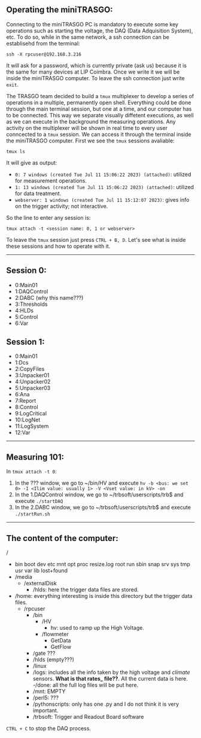 ## Operating the miniTRASGO:
Connecting to the miniTRASGO PC is mandatory to execute some key operations such as starting the voltage, the DAQ (Data Adquisition System), etc. To do so, while in the same network, a ssh connection can be establisehd from the terminal:
    
    ssh -X rpcuser@192.168.3.216
It will ask for a password, which is currently private (ask us) because it is the same for many devices at LIP Coimbra. Once we write it we will be inside the miniTRASGO computer. To leave the ssh connection just write `exit`.

The TRASGO team decided to build a `tmux` multiplexer to develop a series of operations in a multiple, permanently open shell. Everything could be done through the main terminal session, but one at a time, and our computer has to be connected. This way we separate visually diffetent executions, as well as we can execute in the background the measuring operations. Any activity on the multiplexer will be shown in real time to every user conncected to a `tmux` session. We can access it through the terminal inside the miniTRASGO computer. First we see the `tmux` sessions avaliable:

    tmux ls
It will give as output:
- `0: 7 windows (created Tue Jul 11 15:06:22 2023) (attached)`: utilized for measurement operations.
- `1: 13 windows (created Tue Jul 11 15:06:22 2023) (attached)`: utilized for data treatment.
- `webserver: 1 windows (created Tue Jul 11 15:12:07 2023)`: gives info on the trigger activity; not interactive.

So the line to enter any session is:

    tmux attach -t <session name: 0, 1 or webserver>
  
To leave the `tmux` session just press `CTRL + B, D`. Let's see what is inside these sessions and how to operate with it.

---

## Session 0:
- 0:Main01
- 1:DAQControl
- 2:DABC (why this name???)
- 3:Thresholds
- 4:HLDs
- 5:Control
- 6:Var

## Session 1:
- 0:Main01
- 1:Dcs
- 2:CopyFiles
- 3:Unpacker01
- 4:Unpacker02
- 5:Unpacker03
- 6:Ana
- 7:Report
- 8:Control
- 9:LogCritical
- 10:LogNet
- 11:LogSystem
- 12:Var

---

## Measuring 101:
In `tmux attach -t 0`:
1. In the ??? window, we go to ~/bin/HV and execute `hv -b <bus: we set 0> -I <Ilim value: usually 1> -V <Vset value: in kV> -on`
2. In the 1.DAQControl window, we go to ~/trbsoft/userscripts/trb$ and execute `./startDAQ`
3. In the 2.DABC window, we go to ~/trbsoft/userscripts/trb$ and execute `./startRun.sh`  

---

## The content of the computer:
/
- bin  boot  dev  etc  mnt  opt  proc  resize.log  root  run  sbin  snap  srv  sys  tmp  usr  var lib  lost+found
- /media
    - /externalDisk
        - /hlds: here the trigger data files are stored.
- /home: everything interesting is inside this directory but the trigger data files.
    - /rpcuser
        - /bin
            - /HV
                - hv: used to ramp up the High Voltage.
            - /flowmeter
                - GetData
                - GetFlow
        - /gate ???
        - /hlds (empty???)
        - /linux
        - /logs: includes all the info taken by the high voltage and *climate* sensors. **What is that rates_ file??**. All the current data is here.
            -/done: all the full log files will be put here.
        - /mnt: EMPTY
        - /perl5: ???
        - /pythonscripts: only has one .py and I do not think it is very important.
        - /trbsoft: Trigger and Readout Board software
     
`CTRL + C` to stop the DAQ process.
